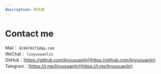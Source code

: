 ```yaml
---
description: 联系我
---
```


# Contact me

Mail： `824676271@qq.com`   
WeChat： `linyuxuanlin`   
GitHub：[https://github.com/linyuxuanlin](https://github.com/linyuxuanlin)   
Telegram：[https://t.me/linyuxuanlin](https://t.me/linyuxuanlin) 

